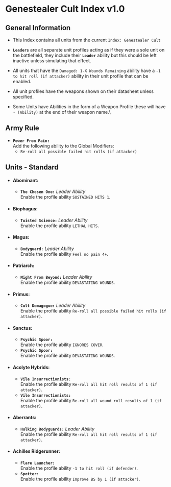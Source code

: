 # Genestealer Cult Index v1.0
## General Information
* This Index contains all units from the current `Index: Genestealer Cult`
  
* **`Leaders`** are all separate unit profiles acting as if they were a sole unit on the battlefield, they include their **`Leader`** ability but this should be left inactive unless simulating that effect.
  
* All units that have the `Damaged: 1-X Wounds Remaining` ability have a `-1 to hit roll (if attacker)` ability in their unit profile that can be enabled.
  
* All unit profiles have the weapons shown on their datasheet unless specified.
  
* Some Units have Abilities in the form of a Weapon Profile these will have `- (Ability)` at the end of their weapon name.\

## Army Rule
* **`Power From Pain:`** <br> Add the following ability to the Global Modifiers:
    * `Re-roll all possible failed hit rolls (if attacker)`

    
## Units - Standard

* #### Abominant:
  * **`The Chosen One:`** *Leader Ability* <br> Enable the profile ability `SUSTAINED HITS 1`.

* #### Biophagus:
  * **`Twisted Science:`** *Leader Ability* <br> Enable the profile ability `LETHAL HITS`.

* #### Magus:
  * **`Bodyguard:`** *Leader Ability* <br> Enable the profile ability `Feel no pain 4+`.

* #### Patriarch:
  * **`Might From Beyond:`** *Leader Ability* <br> Enable the profile ability `DEVASTATING WOUNDS`.

* #### Primus:
  * **`Cult Demagogue:`** *Leader Ability* <br> Enable the profile ability `Re-roll all possible failed hit rolls (if attacker)`.

* #### Sanctus:
  * **`Psychic Spoor:`** <br> Enable the profile ability `IGNORES COVER`.
  * **`Psychic Spoor:`** <br> Enable the profile ability `DEVASTATING WOUNDS`.

* #### Acolyte Hybrids:
  * **`Vile Insurrectionists:`** <br> Enable the profile ability `Re-roll all hit roll results of 1 (if attacker)`.
  * **`Vile Insurrectionists:`** <br> Enable the profile ability `Re-roll all wound roll results of 1 (if attacker)`.

* #### Aberrants:
  * **`Hulking Bodyguards:`** *Leader Ability* <br> Enable the profile ability `Re-roll all hit roll results of 1 (if attacker)`.

* #### Achilles Ridgerunner:
  * **`Flare Launcher:`** <br> Enable the profile ability `-1 to hit roll (if defender)`.
  * **`Spotter:`** <br> Enable the profile ability `Improve BS by 1 (if attacker)`.